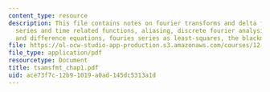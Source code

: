 ```yaml
---
content_type: resource
description: This file contains notes on fourier transforms and delta functions, fourier
  series and time related functions, aliasing, discrete fourier analysis, identities
  and difference equations, fouries series as least-squares, the blackman-tukey method.
file: https://ol-ocw-studio-app-production.s3.amazonaws.com/courses/12-864-inference-from-data-and-models-spring-2005/ace73f7c12b91019a0ad145dc5313a1d_tsamsfmt_chap1.pdf
file_type: application/pdf
resourcetype: Document
title: tsamsfmt_chap1.pdf
uid: ace73f7c-12b9-1019-a0ad-145dc5313a1d
---
```

